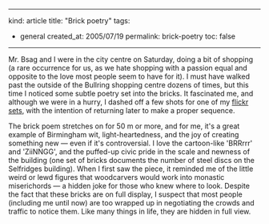 -----
kind: article
title: "Brick poetry"
tags:
- general
created_at: 2005/07/19
permalink: brick-poetry
toc: false
-----

<p>Mr. Bsag and I were in the city centre on Saturday, doing a bit of shopping (a rare occurrence for us, as we hate shopping with a passion equal and opposite to the love most people seem to have for it). I must have walked past the outside of the Bullring shopping centre dozens of times, but this time I noticed some subtle poetry set into the bricks. It fascinated me, and although we were in a hurry, I dashed off a few shots for one of my <a href="http://flickr.com/photos/bsag/sets/614648/">flickr sets</a>, with the intention of returning later to make a proper sequence.</p>

<p>The brick poem stretches on for 50 m or more, and for me, it's a great example of Birmingham wit, light-heartedness, and the joy of creating something new &mdash; even if it's controversial. I love the cartoon-like 'BRRrrr' and 'ZiiNNGG', and the puffed-up civic pride in the scale and newness of the building (one set of bricks documents the number of steel discs on the Selfridges building). When I first saw the piece, it reminded me of the little weird or lewd figures that woodcarvers would work into monastic miserichords &mdash; a hidden joke for those who knew where to look. Despite the fact that these bricks are on full display, I suspect that most people (including me until now) are too wrapped up in negotiating the crowds and traffic to notice them. Like many things in life, they are hidden in full view.</p>


